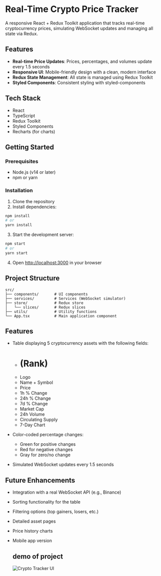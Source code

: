 # Real-Time Crypto Price Tracker

A responsive React + Redux Toolkit application that tracks real-time cryptocurrency prices, simulating WebSocket updates and managing all state via Redux.

## Features

- **Real-time Price Updates**: Prices, percentages, and volumes update every 1.5 seconds
- **Responsive UI**: Mobile-friendly design with a clean, modern interface
- **Redux State Management**: All state is managed using Redux Toolkit
- **Styled Components**: Consistent styling with styled-components

## Tech Stack

- React
- TypeScript
- Redux Toolkit
- Styled Components
- Recharts (for charts)

## Getting Started

### Prerequisites

- Node.js (v14 or later)
- npm or yarn

### Installation

1. Clone the repository
2. Install dependencies:

```bash
npm install
# or
yarn install
```

3. Start the development server:

```bash
npm start
# or
yarn start
```

4. Open [http://localhost:3000](http://localhost:3000) in your browser

## Project Structure

```
src/
├── components/       # UI components
├── services/         # Services (WebSocket simulator)
├── store/            # Redux store
│   └── slices/       # Redux slices
├── utils/            # Utility functions
└── App.tsx           # Main application component
```

## Features

- Table displaying 5 cryptocurrency assets with the following fields:
  - # (Rank)
  - Logo
  - Name + Symbol
  - Price
  - 1h % Change
  - 24h % Change
  - 7d % Change
  - Market Cap
  - 24h Volume
  - Circulating Supply
  - 7-Day Chart

- Color-coded percentage changes:
  - Green for positive changes
  - Red for negative changes
  - Gray for zero/no change

- Simulated WebSocket updates every 1.5 seconds

## Future Enhancements

- Integration with a real WebSocket API (e.g., Binance)
- Sorting functionality for the table
- Filtering options (top gainers, losers, etc.)
- Detailed asset pages
- Price history charts
- Mobile app version

  ## demo of project
  ![Crypto Tracker UI](https://raw.githubusercontent.com/username/repo-name/branch-name/path/to/image.png)


